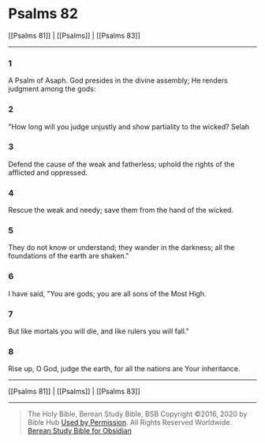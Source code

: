 # Psalms 82

[[Psalms 81]] | [[Psalms]] | [[Psalms 83]]

---

### 1
A Psalm of Asaph. God presides in the divine assembly; He renders judgment among the gods:

### 2
"How long will you judge unjustly and show partiality to the wicked? Selah

### 3
Defend the cause of the weak and fatherless; uphold the rights of the afflicted and oppressed.

### 4
Rescue the weak and needy; save them from the hand of the wicked.

### 5
They do not know or understand; they wander in the darkness; all the foundations of the earth are shaken."

### 6
I have said, "You are gods; you are all sons of the Most High.

### 7
But like mortals you will die, and like rulers you will fall."

### 8
Rise up, O God, judge the earth, for all the nations are Your inheritance.

---

[[Psalms 81]] | [[Psalms]] | [[Psalms 83]]

---

> The Holy Bible, Berean Study Bible, BSB
> Copyright &copy;2016, 2020 by Bible Hub
> [Used by Permission](https://berean.bible/terms.htm). All Rights Reserved Worldwide.
> [Berean Study Bible for Obsidian](https://github.com/gapmiss/berean-study-bible-for-obsidian)

